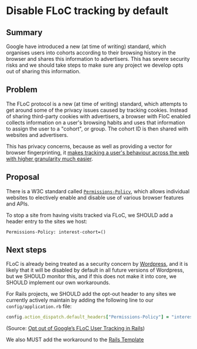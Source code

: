 # Disable FLoC tracking by default

## Summary

Google have introduced a new (at time of writing) standard, which
organises users into cohorts according to their browsing history
in the browser and shares this information to advertisers. This has
severe security risks and we should take steps to make sure any
project we develop opts out of sharing this information.

## Problem

The FLoC protocol is a new (at time of writing) standard, which
attempts to get around some of the privacy issues caused by
tracking cookies. Instead of sharing third-party cookies with
advertisers, a browser with FloC enabled collects information
on a user's browsing habits and uses that information to assign the
user to a "cohort", or group. The cohort ID is then shared with
websites and advertisers.

This has privacy concerns, because as well as providing a vector
for browser fingerprinting, it [makes tracking a user's behaviour
across the web with higher granularity much easier][1].

## Proposal

There is a W3C standard called [`Permissions-Policy`][2], which
allows individual websites to electively enable and disable use of
various browser features and APIs.

To stop a site from having visits tracked via FLoC, we SHOULD add a
header entry to the sites we host:

```http
Permissions-Policy: interest-cohort=()
```

## Next steps

FLoC is already being treated as a security concern by [Wordpress][3],
and it is likely that it will be disabled by default in all future
versions of Wordpress, but we SHOULD monitor this, and if this does
not make it into core, we SHOULD implement our own workarounds.

For Rails projects, we SHOULD add the opt-out header to any sites we
currently actively maintain by adding the following line to our
`config/application.rb` file:

```ruby
config.action_dispatch.default_headers["Permissions-Policy"] = "interest-cohort=()"
```

(Source: [Opt out of Google’s FLoC User Tracking in Rails][4])

We also MUST add the workaround to the [Rails Template](https://github.com/dxw/rails-template/)

[1]: https://www.eff.org/nl/deeplinks/2021/03/googles-floc-terrible-idea

[2]: https://www.w3.org/TR/permissions-policy-1/

[3]: https://make.wordpress.org/core/2021/04/18/proposal-treat-floc-as-a-security-concern/

[4]: https://andycroll.com/ruby/opt-out-of-google-floc-tracking-in-rails/

